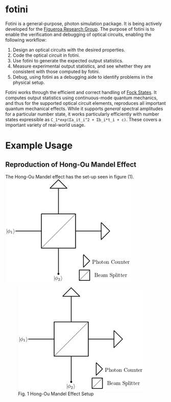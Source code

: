 # fotini

Fotini is a general-purpose, photon simulation package. It is being actively developed
for the [Figueroa Research Group](http://qit.physics.sunysb.edu/wordpress/). The purpose
of fotini is to enable the verification and debugging of optical circuits, enabling the
following workflow:
1. Design an optical circuits with the desired properties.
2. Code the optical circuit in fotini.
3. Use fotini to generate the expected output statistics.
4. Measure experimental output statistics, and see whether they are consistent with those computed by fotini.
5. Debug, using fotini as a debugging aide to identify problems in the physical setup.


Fotini works through the efficient and correct handling of [Fock States](https://en.wikipedia.org/wiki/Fock_state). 
It computes output statistics using continuous-mode quantum mechanics, and thus
for the supported optical circuit elements, reproduces all important quantum
mechanical effects. While it supports *general* spectral amplitudes for a
particular number state, it works particularly efficiently with number states
expressible as `C_1*exp(Σa_it_i^2 + Σb_i*t_i + c)`. These covers a important
variety of real-world usage.


# Example Usage
## Reproduction of Hong-Ou Mandel Effect
The Hong-Ou Mandel effect has the set-up seen in figure (1).
<img src="figs/hom-setup.png">

<figure>
  <img src="figs/hom-setup.png" alt="HOM Setup">
  <figcaption>Fig. 1 Hong-Ou Mandel Effect Setup</figcaption>
</figure>
